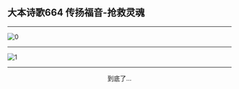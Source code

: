 
## 大本诗歌664 传扬福音-抢救灵魂
        
<div id="aplayer0"></div>

---

<img alt="0" data-original="/data/d0662/0">

---

<img alt="1" data-original="/data/d0662/1">

---

<p style="text-align: center">到底了...</p>

<script src="/js/dist-view.js"></script>

<script>
MAIN.id = 'd0662';
        
const ap0 = new APlayer({
    container: document.getElementById('aplayer0'),
    volume: 1,
    loop: 'none',
    preload: 'none',
    audio: [{
        name: '大本诗歌664.mp3',
        artist: '大本诗歌',
        url: 'https://res.wx.qq.com/voice/getvoice?mediaid=MzI0NTk3MDM5M18yMjQ3NDk2MDgx',
        cover: '/favicon'
    }]
});
</script>
